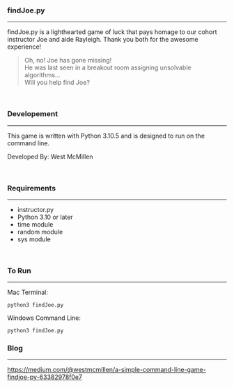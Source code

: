 
### findJoe.py
---
findJoe.py is a lighthearted game of luck that pays homage to our cohort instructor Joe and aide Rayleigh. Thank you both for the awesome experience!

> Oh, no! Joe has gone missing! <br>
> He was last seen in a breakout room assigning unsolvable algorithms... <br>
> Will you help find Joe?

<br>

### Developement
---
This game is written with Python 3.10.5 and is designed to run on the command line.

Developed By: West McMillen

<br>

### Requirements
---

- instructor.py
- Python 3.10 or later
- time module
- random module
- sys module


<br>

### To Run
---
Mac Terminal:
```
python3 findJoe.py
```
Windows Command Line:
```
python3 findJoe.py
```

### Blog
---
https://medium.com/@westmcmillen/a-simple-command-line-game-findjoe-py-63382978f0e7